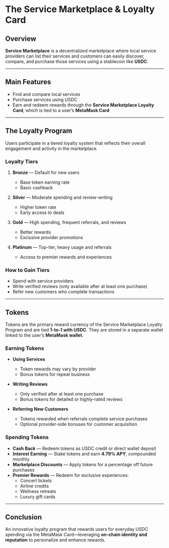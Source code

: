 # The Service Marketplace & Loyalty Card

## Overview

**Service Marketplace** is a decentralized marketplace where local service providers can list their services and customers can easily discover, compare, and purchase those services using a stablecoin like **USDC**.

---

## Main Features

- Find and compare local services
- Purchase services using USDC
- Earn and redeem rewards through the **Service Marketplace Loyalty Card**, which is tied to a user’s **MetaMask Card**

---

## The Loyalty Program

Users participate in a tiered loyalty system that reflects their overall engagement and activity in the marketplace.

### Loyalty Tiers

1. **Bronze** — Default for new users
   - Base token earning rate
   - Basic cashback

2. **Silver** — Moderate spending and review-writing
   - Higher token rate
   - Early access to deals

3. **Gold** — High spending, frequent referrals, and reviews
   - Better rewards
   - Exclusive provider promotions

4. **Platinum** — Top-tier, heavy usage and referrals
   - Access to premier rewards and experiences

### How to Gain Tiers

- Spend with service providers
- Write verified reviews (only available after at least one purchase)
- Refer new customers who complete transactions

---

## Tokens

Tokens are the primary reward currency of the Service Marketplace Loyalty Program and are tied **1-to-1 with USDC**.
They are stored in a separate wallet linked to the user’s **MetaMask wallet**.

### Earning Tokens

- **Using Services**
  - Token rewards may vary by provider
  - Bonus tokens for repeat business

- **Writing Reviews**
  - Only verified after at least one purchase
  - Bonus tokens for detailed or highly-rated reviews

- **Referring New Customers**
  - Tokens rewarded when referrals complete service purchases
  - Optional provider-side bonuses for customer acquisition

### Spending Tokens

- **Cash Back** — Redeem tokens as USDC credit or direct wallet deposit
- **Interest Earning** — Stake tokens and earn **4.79% APY**, compounded monthly
- **Marketplace Discounts** — Apply tokens for a percentage off future purchases
- **Premier Rewards** — Redeem for exclusive experiences:
  - Concert tickets
  - Airline credits
  - Wellness retreats
  - Luxury gift cards

---

## Conclusion

An innovative loyalty program that rewards users for everyday USDC spending via the MetaMask Card—leveraging **on-chain identity and reputation** to personalize and enhance rewards.